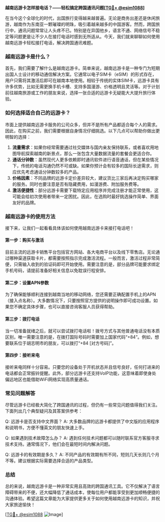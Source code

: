 **越南远游卡怎样接电话？——轻松搞定跨国通讯问题[[TG💪+ @esim1088](https://t.me/s/esim1088)]**

在当今这个全球化的时代，出国旅行变得越来越普遍。无论是商务出差还是休闲旅游，越南作为东南亚一颗璀璨的明珠，吸引着越来越多的中国游客。然而，跨国旅行中，通讯问题常常让人头疼不已。特别是在异国他乡，语言不通、网络信号不稳定等问题更是让不少人在接打电话时感到无所适从。今天，我们就来聊聊如何使用越南远游卡轻松接打电话，解决跨国通讯难题。

### 越南远游卡是什么？

首先，我们需要了解什么是越南远游卡。简单来说，越南远游卡是一种专门为短期出国人士设计的移动通信解决方案。它通常以电子SIM卡（eSIM）的形式存在，用户只需将其激活后即可在越南本地使用。相较于传统的实体SIM卡，远游卡具有许多优势，比如无需更换手机卡槽、支持多国漫游、价格透明且灵活等。对于计划前往越南旅游或工作的朋友来说，选择一张合适的远游卡无疑能大大提升旅行体验。

### 如何选择适合自己的远游卡？

市面上提供越南远游卡服务的公司众多，但并不是所有产品都适合每个人的需求。因此，在购买之前，我们需要根据自身情况仔细挑选。以下几点可以帮助你做出更明智的选择：

1. **流量需求**：如果你经常需要通过社交媒体与国内亲友保持联系，或者喜欢用地图导航探索越南的新景点，那么一张包含大量数据流量的套餐会更适合你。
2. **通话分钟数**：虽然现代人更多依赖即时通讯软件进行语音通话，但在某些情况下，传统的电话沟通仍然不可或缺。如果你预计会有较多的国际长途需求，则应优先考虑通话分钟数较多的产品。
3. **价格因素**：不同品牌的远游卡定价差异较大，建议货比三家后再决定购买哪家的服务。同时也要注意是否有隐藏费用，如漫游费、附加服务费等。
4. **激活便捷性**：部分远游卡需要下载特定应用程序并完成注册才能正常使用，这可能会给初次使用者带来一定困扰。因此，在选购时最好挑选操作简单、界面友好的品牌。

### 越南远游卡的使用方法

接下来，让我们一起看看具体该如何使用越南远游卡来接打电话吧！

#### 第一步：购买与激活
目前主流的远游卡销售平台包括官方网站、各大电商平台以及线下零售店。无论通过哪种渠道获取卡片，都需要按照指示完成激活流程。一般而言，激活过程非常简便，只需输入收到的验证码即可开始使用。需要注意的是，部分品牌可能要求绑定手机号码，请提前准备好相关信息以免耽误行程安排。

#### 第二步：设置APN参数
为了确保能够顺利连接到越南当地的移动网络，您还需要正确配置手机上的APN（接入点名称）。大多数情况下，只要按照官方提供的说明操作即可成功设置。如果您不确定具体步骤，也可以直接咨询客服人员获得帮助。

#### 第三步：拨打电话
当一切准备就绪之后，就可以尝试拨打电话啦！拨号方式与其他普通电话没有本质区别，唯一需要注意的是，在拨打国际号码时需要加上国家代码“+84”。例如，想要联系位于胡志明市的朋友，可以拨打“+84 [对方号码]”。

#### 第四步：接听来电
接听来电同样十分容易。只要您的设备处于开机状态并且信号良好，任何打进来的电话都会正常振铃提醒。此外，部分远游卡还支持VoIP功能，这意味着即使身处偏远地区也能借助WiFi网络实现高质量通话。

### 常见问题解答

尽管远游卡已经极大简化了跨国通讯的过程，但仍有一些常见问题值得我们关注。下面列出几个典型疑问及其答案供参考：

Q: 远游卡是否支持中文界面？
A: 大多数品牌的远游卡都提供了中文版的应用程序和说明书，方便不懂英文的朋友快速上手。

Q: 如果遇到技术故障怎么办？
A: 遇到任何技术问题都可以随时联系官方客服寻求技术支持。通常情况下，他们会在最短时间内解决问题。

Q: 远游卡的有效期是多久？
A: 不同产品的有效期有所不同，短则几天长则几个月不等。建议根据实际需要选择合适的产品类型。

### 总结

总的来说，越南远游卡是一种非常实用且高效的跨国通讯工具。它不仅解决了语言障碍带来的不便，还大幅降低了通话成本，使每位用户都能享受到更加顺畅便捷的沟通体验。希望这篇文章能为大家提供更多关于如何使用越南远游卡的知识，并祝大家旅途愉快！

[[TG💪+ @esim1088](https://t.me/s/esim1088) ![Image](https://i.postimg.cc/4NQfJmqS/Snipaste-2025-05-13-00-14-12.png)]